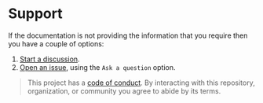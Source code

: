 # Support

If the documentation is not providing the information that you require then you have a couple of options:

1. [Start a discussion](https://github.com/SecOpsToolbox/tcp-wrapper-multiplexer/discussions).
1. [Open an issue](https://github.com/SecOpsToolbox/tcp-wrapper-multiplexer/issues), using the `Ask a question` option.

> This project has a [code of conduct](CODE_OF_CONDUCT.md). By interacting with this repository, organization, or community you agree to abide by its terms.
